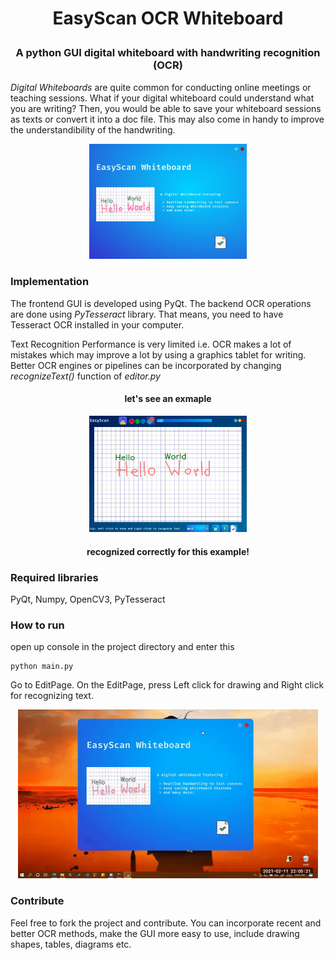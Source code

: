 <h1 align="center">
<p>EasyScan OCR Whiteboard
</h1>
<h3 align="center">
<p>A python GUI digital whiteboard with handwriting recognition (OCR)
</h3>

*Digital Whiteboards* are quite common for conducting online meetings or teaching sessions. What if your digital whiteboard could understand what you are writing? Then, you would be able to save your whiteboard sessions as texts or convert it into a doc file. This may also come in handy to improve the understandibility of the handwriting. 

<p align="center">
 <img alt="cover" src="https://github.com/Zedd1558/EasyScan-OCR-Whiteboard/blob/master/demo/cover.jpg" height="50%" width="50%">
</p>


### Implementation
The frontend GUI is developed using PyQt. The backend OCR operations are done using *PyTesseract* library. That means, you need to have Tesseract OCR installed in your computer. 

Text Recognition Performance is very limited i.e. OCR makes a lot of mistakes which may improve a lot by using a graphics tablet for writing. Better OCR engines or pipelines can be incorporated by changing *recognizeText()* function of *editor.py*

<h4 align="center">
<p>let's see an exmaple
</h4>
<p align="center">
 <img alt="editing" src="https://github.com/Zedd1558/EasyScan-OCR-Whiteboard/blob/master/demo/editpage.jpg" height="50%" width="50%">
</p>
<h4 align="center">
<p>recognized correctly for this example!
</h4>

### Required libraries
PyQt, Numpy, OpenCV3, PyTesseract

### How to run
open up console in the project directory and enter this 
```
python main.py
```
Go to EditPage. 
On the EditPage, press Left click for drawing and Right click for recognizing text.   

<p align="center">
 <img alt="editing" src="https://github.com/Zedd1558/EasyScan-OCR-Whiteboard/blob/master/demo/demo3.gif">
</p>


### Contribute
Feel free to fork the project and contribute. You can incorporate recent and better OCR methods, make the GUI more easy to use, include drawing shapes, tables, diagrams etc.

